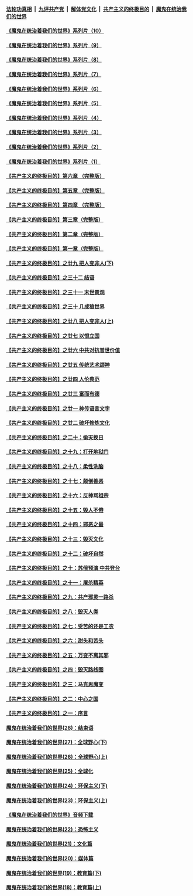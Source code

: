 ####  [法轮功真相](../../../../basic/blob/master/README.md?t=09100731) &nbsp;|&nbsp; [九评共产党](../../../../9ping.md/blob/master/README.md?t=09100731) &nbsp;|&nbsp; [解体党文化](../../../../jtdwh.md/blob/master/README.md?t=09100731)  &nbsp;|&nbsp; [共产主义的终极目的](../../../../gczydzjmd.md/blob/master/README.md?t=09100731) &nbsp;|&nbsp; [魔鬼在统治我们的世界](../../../../mgztzwmdsj.md/blob/master/README.md?t=09100731) 

#### [《魔鬼在统治着我们的世界》系列片（10）](../pages/nsc422/n12292670.md?t=09100731) 

#### [《魔鬼在统治着我们的世界》系列片（9）](../pages/nsc422/n12290859.md?t=09100731) 

#### [《魔鬼在统治着我们的世界》系列片（8）](../pages/nsc422/n12287445.md?t=09100731) 

#### [《魔鬼在统治着我们的世界》系列片（7）](../pages/nsc422/n12283425.md?t=09100731) 

#### [《魔鬼在统治着我们的世界》系列片（6）](../pages/nsc422/n12282314.md?t=09100731) 

#### [《魔鬼在统治着我们的世界》系列片（5）](../pages/nsc422/n12281419.md?t=09100731) 

#### [《魔鬼在统治着我们的世界》系列片（4）](../pages/nsc422/n12274024.md?t=09100731) 

#### [《魔鬼在统治着我们的世界》系列片（3）](../pages/nsc422/n12271322.md?t=09100731) 

#### [《魔鬼在统治着我们的世界》系列片（2）](../pages/nsc422/n12269049.md?t=09100731) 

#### [《魔鬼在统治着我们的世界》系列片（1）](../pages/nsc422/n12267575.md?t=09100731) 

#### [【共产主义的终极目的】第六章 （完整版）](../pages/nsc422/n11428913.md?t=09100731) 

#### [【共产主义的终极目的】第五章 （完整版）](../pages/nsc422/n11428912.md?t=09100731) 

#### [【共产主义的终极目的】第四章 （完整版）](../pages/nsc422/n11428907.md?t=09100731) 

#### [【共产主义的终极目的】第三章（完整版）](../pages/nsc422/n11428848.md?t=09100731) 

#### [【共产主义的终极目的】第二章（完整版）](../pages/nsc422/n11428831.md?t=09100731) 

#### [【共产主义的终极目的】第一章（完整版）](../pages/nsc422/n11417651.md?t=09100731) 

#### [【共产主义的终极目的】之廿九 把人变非人(下)](../pages/nsc422/n11344140.md?t=09100731) 

#### [【共产主义的终极目的】之三十二 结语](../pages/nsc422/n11360535.md?t=09100731) 

#### [【共产主义的终极目的】之三十一 末世景观](../pages/nsc422/n11351129.md?t=09100731) 

#### [【共产主义的终极目的】之三十 几成狼世界](../pages/nsc422/n11348280.md?t=09100731) 

#### [【共产主义的终极目的】之廿八 把人变非人(上)](../pages/nsc422/n11340492.md?t=09100731) 

#### [【共产主义的终极目的】之廿七 以恨立国](../pages/nsc422/n11336944.md?t=09100731) 

#### [【共产主义的终极目的】之廿六 中共对抗普世价值](../pages/nsc422/n11324785.md?t=09100731) 

#### [【共产主义的终极目的】之廿五 传统艺术颂神](../pages/nsc422/n11296396.md?t=09100731) 

#### [【共产主义的终极目的】之廿四 人伦典范](../pages/nsc422/n11296397.md?t=09100731) 

#### [【共产主义的终极目的】之廿三 富而有德](../pages/nsc422/n11283598.md?t=09100731) 

#### [【共产主义的终极目的】之廿一 神传语言文字](../pages/nsc422/n11263265.md?t=09100731) 

#### [【共产主义的终极目的】之廿二 破坏修炼文化](../pages/nsc422/n11245728.md?t=09100731) 

#### [【共产主义的终极目的】之二十：偷天换日](../pages/nsc422/n11238846.md?t=09100731) 

#### [【共产主义的终极目的】之十九：打开地狱门](../pages/nsc422/n11206376.md?t=09100731) 

#### [【共产主义的终极目的】之十八：柔性洗脑](../pages/nsc422/n11199994.md?t=09100731) 

#### [【共产主义的终极目的】之十七：颠倒善恶](../pages/nsc422/n11179782.md?t=09100731) 

#### [【共产主义的终极目的】之十六：反神骂祖宗](../pages/nsc422/n11166798.md?t=09100731) 

#### [【共产主义的终极目的】之十五：毁人不倦](../pages/nsc422/n11166792.md?t=09100731) 

#### [【共产主义的终极目的】之十四：邪恶之最](../pages/nsc422/n11150249.md?t=09100731) 

#### [【共产主义的终极目的】之十三：毁灭文化](../pages/nsc422/n11135227.md?t=09100731) 

#### [【共产主义的终极目的】之十二：破坏自然](../pages/nsc422/n11135214.md?t=09100731) 

#### [【共产主义的终极目的】之十：苏俄预演 中共登台](../pages/nsc422/n11118424.md?t=09100731) 

#### [【共产主义的终极目的】之十一：屠杀精英](../pages/nsc422/n11118442.md?t=09100731) 

#### [【共产主义的终极目的】之九：共产邪灵一路杀](../pages/nsc422/n11114139.md?t=09100731) 

#### [【共产主义的终极目的】之八：毁灭人类](../pages/nsc422/n11108503.md?t=09100731) 

#### [【共产主义的终极目的】之七：受苦的还是工农](../pages/nsc422/n11101809.md?t=09100731) 

#### [【共产主义的终极目的】之六：甜头和苦头](../pages/nsc422/n11096971.md?t=09100731) 

#### [【共产主义的终极目的】之五：万变不离其邪](../pages/nsc422/n11091285.md?t=09100731) 

#### [【共产主义的终极目的】之四：毁灭路线图](../pages/nsc422/n11086284.md?t=09100731) 

#### [【共产主义的终极目的】之三：马克思魔变](../pages/nsc422/n11061941.md?t=09100731) 

#### [【共产主义的终极目的】之二：中心之国](../pages/nsc422/n11047728.md?t=09100731) 

#### [【共产主义的终极目的】之一：序言](../pages/nsc422/n11086077.md?t=09100731) 

#### [魔鬼在统治着我们的世界(28)：结束语](../pages/nsc422/n10936246.md?t=09100731) 

#### [魔鬼在统治着我们的世界(27)：全球野心(下)](../pages/nsc422/n10928319.md?t=09100731) 

#### [魔鬼在统治着我们的世界(26)：全球野心(上)](../pages/nsc422/n10900318.md?t=09100731) 

#### [魔鬼在统治着我们的世界(25)：全球化](../pages/nsc422/n10788205.md?t=09100731) 

#### [魔鬼在统治着我们的世界(24)：环保主义(下)](../pages/nsc422/n10695307.md?t=09100731) 

#### [魔鬼在统治着我们的世界(23)：环保主义(上)](../pages/nsc422/n10688613.md?t=09100731) 

#### [《魔鬼在统治着我们的世界》音频下载](../pages/nsc422/n10635553.md?t=09100731) 

#### [魔鬼在统治着我们的世界(22)：恐怖主义](../pages/nsc422/n10614727.md?t=09100731) 

#### [魔鬼在统治着我们的世界(21)：文化篇](../pages/nsc422/n10597706.md?t=09100731) 

#### [魔鬼在统治着我们的世界(20)：媒体篇](../pages/nsc422/n10586579.md?t=09100731) 

#### [魔鬼在统治着我们的世界(19)：教育篇(下)](../pages/nsc422/n10564808.md?t=09100731) 

#### [魔鬼在统治着我们的世界(18)：教育篇(上)](../pages/nsc422/n10526970.md?t=09100731) 

